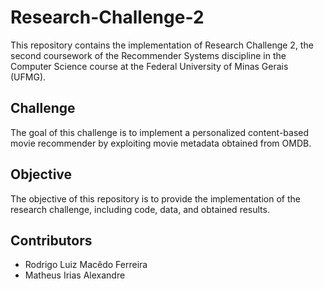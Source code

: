 # Research-Challenge-2

This repository contains the implementation of Research Challenge 2, the second coursework of the Recommender Systems discipline in the Computer Science course at the Federal University of Minas Gerais (UFMG).

## Challenge

The goal of this challenge is to implement a personalized content-based movie
recommender by exploiting movie metadata obtained from OMDB.

## Objective

The objective of this repository is to provide the implementation of the research challenge, including code, data, and obtained results.

## Contributors

- Rodrigo Luiz Macêdo Ferreira
- Matheus Irias Alexandre
